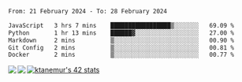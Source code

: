 <!--START_SECTION:waka-->

```txt
From: 21 February 2024 - To: 28 February 2024

JavaScript   3 hrs 7 mins    █████████████████▒░░░░░░░   69.09 %
Python       1 hr 13 mins    ██████▓░░░░░░░░░░░░░░░░░░   27.00 %
Markdown     2 mins          ▒░░░░░░░░░░░░░░░░░░░░░░░░   00.90 %
Git Config   2 mins          ▒░░░░░░░░░░░░░░░░░░░░░░░░   00.81 %
Docker       2 mins          ▒░░░░░░░░░░░░░░░░░░░░░░░░   00.77 %
```

<!--END_SECTION:waka-->
<a href="https://github.com/anuraghazra/github-readme-stats">
  <img align="left" src="https://github-readme-stats.vercel.app/api?username=Tanesan&count_private=true&show_icons=true" />
<img align="left" src="https://github-readme-stats.vercel.app/api/top-langs/?username=Tanesan" />
</a>

[![ktanemur's 42 stats](https://badge42.vercel.app/api/v2/cl1wslf6s002109l771rng2w8/stats?cursusId=21&coalitionId=62)](https://github.com/JaeSeoKim/badge42)

